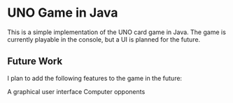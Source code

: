 # UNO Game in Java

This is a simple implementation of the UNO card game in Java. The game is currently playable in the console, but a UI is planned for the future.

## Future Work

I plan to add the following features to the game in the future:

A graphical user interface
Computer opponents
